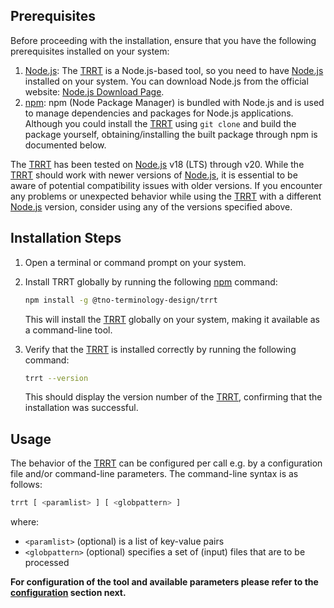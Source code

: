 ## Prerequisites

Before proceeding with the installation, ensure that you have the following prerequisites installed on your system:

1. [Node.js](http://nodejs.org/): The [TRRT](@) is a Node.js-based tool, so you need to have [Node.js](https://nodejs.org/) installed on your system. You can download Node.js from the official website: [Node.js Download Page](https://nodejs.org/).
2. [npm](https://www.npmjs.com/get-npm): npm (Node Package Manager) is bundled with Node.js and is used to manage dependencies and packages for Node.js applications. Although you could install the [TRRT](@) using `git clone` and build the package yourself, obtaining/installing the built package through npm is documented below.

The [TRRT](@) has been tested on [Node.js](http://nodejs.org/) v18 (LTS) through v20. While the [TRRT](@) should work with newer versions of [Node.js](http://nodejs.org/), it is essential to be aware of potential compatibility issues with older versions. If you encounter any problems or unexpected behavior while using the [TRRT](@) with a different [Node.js](http://nodejs.org/) version, consider using any of the versions specified above.

## Installation Steps

1. Open a terminal or command prompt on your system.
    
2. Install TRRT globally by running the following [npm](https://www.npmjs.com/package/@tno-terminoloy-design/trrt) command:
    
    ```bash
    npm install -g @tno-terminology-design/trrt
    ```
        
    This will install the [TRRT](@) globally on your system, making it available as a command-line tool.
    
3. Verify that the [TRRT](@) is installed correctly by running the following command:
    
    ```bash
    trrt --version
    ```
    This should display the version number of the [TRRT](@), confirming that the installation was successful.

## Usage

The behavior of the [TRRT](@) can be configured per call e.g. by a configuration file and/or command-line parameters. The command-line syntax is as follows:

```bash
trrt [ <paramlist> ] [ <globpattern> ]
```

where:
- `<paramlist>` (optional) is a list of key-value pairs
- `<globpattern>` (optional) specifies a set of (input) files that are to be processed

**For configuration of the tool and available parameters please refer to the [configuration](Configuration.md) section next.**